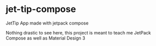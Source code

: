 # jet-tip-compose
JetTip App made with jetpack compose 

Nothing drastic to see here, this project is meant to teach me JetPack Compose as well as Material Design 3

